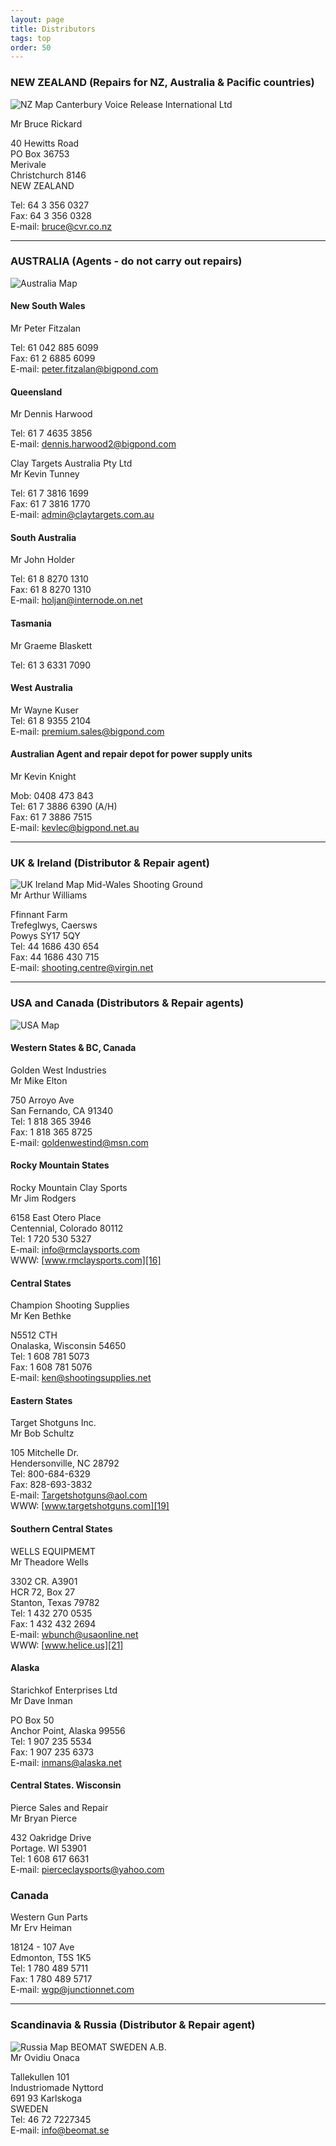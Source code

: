 ```yaml
---
layout: page
title: Distributors
tags: top
order: 50
---
```


###  NEW ZEALAND (Repairs for NZ, Australia & Pacific countries)

  
![NZ Map][1]
Canterbury Voice Release International Ltd

Mr Bruce Rickard

40 Hewitts Road  
PO Box 36753  
Merivale  
Christchurch 8146  
NEW ZEALAND

Tel: 64 3 356 0327  
Fax: 64 3 356 0328  
E-mail: [bruce@cvr.co.nz][2]  
  
---  

### AUSTRALIA (Agents - do not carry out repairs)

  
![Australia Map][4]

#### New South Wales

  
Mr Peter Fitzalan

Tel: 61 042 885 6099  
Fax: 61 2 6885 6099  
E-mail: [peter.fitzalan@bigpond.com][5]

#### Queensland

  
Mr Dennis Harwood

Tel: 61 7 4635 3856  
E-mail: [dennis.harwood2@bigpond.com][6]

Clay Targets Australia Pty Ltd  
Mr Kevin Tunney

Tel: 61 7 3816 1699  
Fax: 61 7 3816 1770  
E-mail: [admin@claytargets.com.au][7]

#### South Australia

  
Mr John Holder

Tel: 61 8 8270 1310  
Fax: 61 8 8270 1310  
E-mail: [holjan@internode.on.net][8]

#### Tasmania

  
Mr Graeme Blaskett

Tel: 61 3 6331 7090  

#### West Australia

  
Mr Wayne Kuser  
Tel: 61 8 9355 2104  
E-mail: [premium.sales@bigpond.com][9]

#### Australian Agent and repair depot for power supply units

  
Mr Kevin Knight

Mob: 0408 473 843  
Tel: 61 7 3886 6390 (A/H)  
Fax: 61 7 3886 7515  
E-mail: [kevlec@bigpond.net.au][10]

---  

### UK & Ireland (Distributor & Repair agent)

  
![UK Ireland Map][11]
Mid-Wales Shooting Ground  
Mr Arthur Williams

Ffinnant Farm  
Trefeglwys, Caersws  
Powys SY17 5QY  
Tel: 44 1686 430 654  
Fax: 44 1686 430 715  
E-mail: [shooting.centre@virgin.net][12]

---  

### USA and Canada (Distributors & Repair agents)

  
![USA Map][13]

#### Western States & BC, Canada

  
Golden West Industries  
Mr Mike Elton

750 Arroyo Ave  
San Fernando, CA 91340  
Tel: 1 818 365 3946  
Fax: 1 818 365 8725  
E-mail: [goldenwestind@msn.com][14]

#### Rocky Mountain States

  
Rocky Mountain Clay Sports  
Mr Jim Rodgers

6158 East Otero Place  
Centennial, Colorado 80112  
Tel: 1 720 530 5327  
E-mail: [info@rmclaysports.com][15]  
WWW: [www.rmclaysports.com][16]

#### Central States

  
Champion Shooting Supplies  
Mr Ken Bethke

N5512 CTH  
Onalaska, Wisconsin 54650  
Tel: 1 608 781 5073  
Fax: 1 608 781 5076  
E-mail: [ken@shootingsupplies.net][17]

#### Eastern States

  
Target Shotguns Inc.  
Mr Bob Schultz

105 Mitchelle Dr.  
Hendersonville, NC 28792  
Tel: 800-684-6329  
Fax: 828-693-3832  
E-mail: [Targetshotguns@aol.com][18]  
WWW: [www.targetshotguns.com][19]

#### Southern Central States

  
WELLS EQUIPMEMT  
Mr Theadore Wells

3302 CR. A3901  
HCR 72, Box 27  
Stanton, Texas 79782  
Tel: 1 432 270 0535  
Fax: 1 432 432 2694  
E-mail: [wbunch@usaonline.net][20]  
WWW: [www.helice.us][21]

#### Alaska

  
Starichkof Enterprises Ltd  
Mr Dave Inman

PO Box 50  
Anchor Point, Alaska 99556  
Tel: 1 907 235 5534  
Fax: 1 907 235 6373  
E-mail: [inmans@alaska.net][22]

#### Central States. Wisconsin

  
Pierce Sales and Repair  
Mr Bryan Pierce

432 Oakridge Drive  
Portage. WI 53901  
Tel: 1 608 617 6631  
E-mail: [pierceclaysports@yahoo.com][23]

### Canada

  
Western Gun Parts  
Mr Erv Heiman

18124 - 107 Ave  
Edmonton, T5S 1K5  
Tel: 1 780 489 5711  
Fax: 1 780 489 5717  
E-mail: [wgp@junctionnet.com][24]  
  
---  

### Scandinavia & Russia (Distributor & Repair agent)

  
![Russia Map][25]
BEOMAT SWEDEN A.B.  
Mr Ovidiu Onaca

Tallekullen 101  
Industriomade Nyttord  
691 93 Karlskoga  
SWEDEN  
Tel: 46 72 7227345  
E-mail: [info@beomat.se][26]


[1]: images/map_nz.gif
[2]: mailto:bruce@cvr.co.nz
[4]: images/map_australia.gif
[5]: mailto:peter.fitzalan@bigpond.com
[6]: mailto:dennis.harwood2@bigpond.com
[7]: mailto:admin@claytargets.com.au
[8]: mailto:holjan@internode.on.net
[9]: mailto:premium.sales@bigpond.com
[10]: mailto:kevlec@bigpond.net.au
[11]: images/map_uk_ireland.gif
[12]: mailto:shooting.centre@virgin.net
[13]: images/map_usa_canada.gif
[14]: mailto:goldenwestind@msn.com
[15]: mailto:info@rmclaysports.com
[16]: http://www.rmclaysports.com
[17]: mailto:ken@shootingsupplies.net
[18]: mailto:Targetshotguns@aol.com
[19]: http://www.targetshotguns.com
[20]: mailto:wbunch@usaonline.net
[21]: http://www.helice.us/
[22]: mailto:inmans@alaska.net
[23]: mailto:pierceclaysports@yahoo.com
[24]: mailto:wgp@junctionnet.com
[25]: images/map_russia.gif
[26]: mailto:info@beomat.se